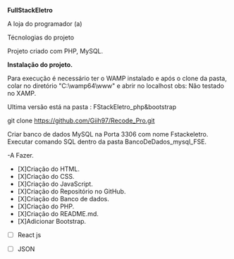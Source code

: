 

**FullStackEletro**

A loja do programador (a)

Técnologias do projeto
  
Projeto criado com PHP, MySQL.<p>

**Instalação do projeto.**
  
Para execução é necessário ter o WAMP instalado e após o clone da pasta, colar no diretório "C:\wamp64\www" e abrir no localhost
obs: Não testado no XAMP.<p>

Ultima versão está na pasta : FStackEletro_php&bootstrap<p>

git clone https://github.com/Giih97/Recode_Pro.git<p>
Criar banco de dados MySQL na Porta 3306 com nome Fstackeletro. Executar comando SQL dentro da pasta BancoDeDados_mysql_FSE.<p>


-A Fazer.
- [X]Criação do HTML.
- [X]Criação do CSS.
- [X]Criação do JavaScript.
- [X]Criação do Repositório no GitHub.
- [X]Criação do Banco de dados.
- [X]Criação do PHP.
- [X]Criação do README.md.
- [X]Adicionar Bootstrap.
- [ ] React js
- [ ] JSON
 
